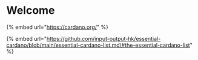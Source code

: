 # Welcome

{% embed url="https://cardano.org/" %}

{% embed url="https://github.com/input-output-hk/essential-cardano/blob/main/essential-cardano-list.md\#the-essential-cardano-list" %}





